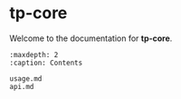 # tp-core

Welcome to the documentation for **tp-core**.

```{toctree}
:maxdepth: 2
:caption: Contents

usage.md
api.md